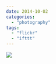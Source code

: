 ```yaml
---
date: 2014-10-02
categories: 
  - "photography"
tags: 
  - "flickr"
  - "ifttt"
---
```


![](https://farm4.staticflickr.com/3929/15234045658_cafcd3a6da_b.jpg)
